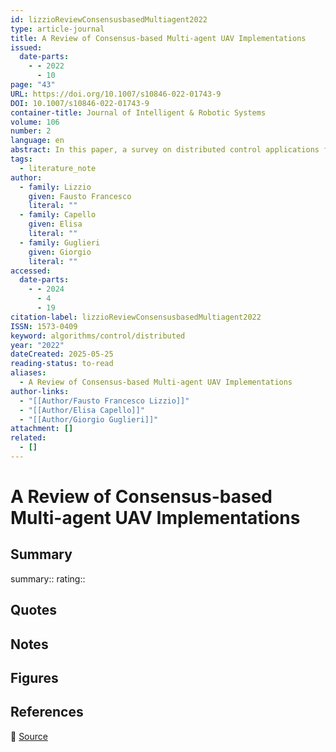 ```yaml
---
id: lizzioReviewConsensusbasedMultiagent2022
type: article-journal
title: A Review of Consensus-based Multi-agent UAV Implementations
issued:
  date-parts:
    - - 2022
      - 10
page: "43"
URL: https://doi.org/10.1007/s10846-022-01743-9
DOI: 10.1007/s10846-022-01743-9
container-title: Journal of Intelligent & Robotic Systems
volume: 106
number: 2
language: en
abstract: In this paper, a survey on distributed control applications for multi Unmanned Aerial Vehicles (UAVs) systems is proposed. The focus is on consensus-based control, and both rotary-wing and fixed-wing UAVs are considered. On one side, the latest experimental configurations for the implementation of formation flight are analysed and compared for multirotor UAVs. On the other hand, the control frameworks taking into account the mobility of the fixed-wing UAVs performing target tracking are considered. This approach can be helpful to assess and compare the solutions for practical applications of consensus in UAV swarms.
tags:
  - literature_note
author:
  - family: Lizzio
    given: Fausto Francesco
    literal: ""
  - family: Capello
    given: Elisa
    literal: ""
  - family: Guglieri
    given: Giorgio
    literal: ""
accessed:
  date-parts:
    - - 2024
      - 4
      - 19
citation-label: lizzioReviewConsensusbasedMultiagent2022
ISSN: 1573-0409
keyword: algorithms/control/distributed
year: "2022"
dateCreated: 2025-05-25
reading-status: to-read
aliases:
  - A Review of Consensus-based Multi-agent UAV Implementations
author-links:
  - "[[Author/Fausto Francesco Lizzio]]"
  - "[[Author/Elisa Capello]]"
  - "[[Author/Giorgio Guglieri]]"
attachment: []
related:
  - []
---
```


# A Review of Consensus-based Multi-agent UAV Implementations

## Summary
summary::
rating::

## Quotes

## Notes

## Figures

## References

🔗 [Source](https://doi.org/10.1007/s10846-022-01743-9)

